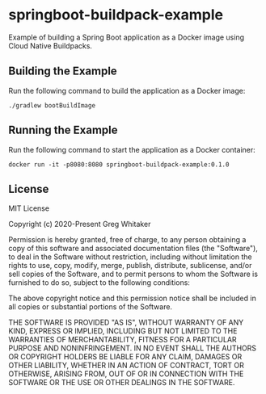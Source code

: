 # springboot-buildpack-example
Example of building a Spring Boot application as a Docker image using Cloud Native Buildpacks.

## Building the Example
Run the following command to build the application as a Docker image:

    ./gradlew bootBuildImage
    
## Running the Example
Run the following command to start the application as a Docker container:

    docker run -it -p8080:8080 springboot-buildpack-example:0.1.0

## License
MIT License

Copyright (c) 2020-Present Greg Whitaker

Permission is hereby granted, free of charge, to any person obtaining a copy
of this software and associated documentation files (the "Software"), to deal
in the Software without restriction, including without limitation the rights
to use, copy, modify, merge, publish, distribute, sublicense, and/or sell
copies of the Software, and to permit persons to whom the Software is
furnished to do so, subject to the following conditions:

The above copyright notice and this permission notice shall be included in all
copies or substantial portions of the Software.

THE SOFTWARE IS PROVIDED "AS IS", WITHOUT WARRANTY OF ANY KIND, EXPRESS OR
IMPLIED, INCLUDING BUT NOT LIMITED TO THE WARRANTIES OF MERCHANTABILITY,
FITNESS FOR A PARTICULAR PURPOSE AND NONINFRINGEMENT. IN NO EVENT SHALL THE
AUTHORS OR COPYRIGHT HOLDERS BE LIABLE FOR ANY CLAIM, DAMAGES OR OTHER
LIABILITY, WHETHER IN AN ACTION OF CONTRACT, TORT OR OTHERWISE, ARISING FROM,
OUT OF OR IN CONNECTION WITH THE SOFTWARE OR THE USE OR OTHER DEALINGS IN THE
SOFTWARE.